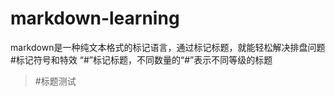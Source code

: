 # markdown-learning
markdown是一种纯文本格式的标记语言，通过标记标题，就能轻松解决排盘问题
#标记符号和特效
“#”标记标题，不同数量的“#”表示不同等级的标题
>#标题测试



